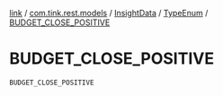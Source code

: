 [link](../../../index.md) / [com.tink.rest.models](../../index.md) / [InsightData](../index.md) / [TypeEnum](index.md) / [BUDGET_CLOSE_POSITIVE](./-b-u-d-g-e-t_-c-l-o-s-e_-p-o-s-i-t-i-v-e.md)

# BUDGET_CLOSE_POSITIVE

`BUDGET_CLOSE_POSITIVE`